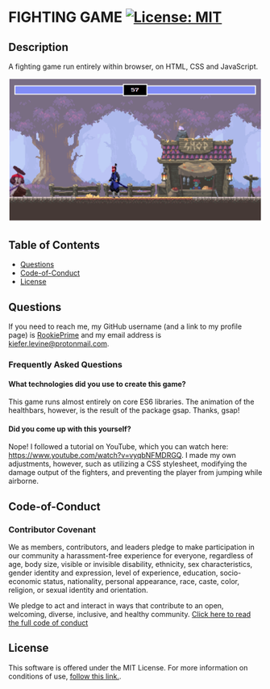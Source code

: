 # FIGHTING GAME [![License: MIT](https://img.shields.io/badge/License-MIT-yellow.svg)](https://opensource.org/licenses/MIT)
## Description
A fighting game run entirely within browser, on HTML, CSS and JavaScript.

![Preview image of the application](./preview.png)

## Table of Contents
- [Questions](#Questions)
- [Code-of-Conduct](#Code-of-Conduct)
- [License](#License)

## Questions
If you need to reach me, my GitHub username (and a link to my profile page) is [RookiePrime](https://github.com/RookiePrime) and my email address is [kiefer.levine@protonmail.com](mailto:kiefer.levine@protonmail.com).

### Frequently Asked Questions
#### What technologies did you use to create this game?
This game runs almost entirely on core ES6 libraries. The animation of the healthbars, however, is the result of the package gsap. Thanks, gsap!
#### Did you come up with this yourself?
Nope! I followed a tutorial on YouTube, which you can watch here: https://www.youtube.com/watch?v=vyqbNFMDRGQ. I made my own adjustments, however, such as utilizing a CSS stylesheet, modifying the damage output of the fighters, and preventing the player from jumping while airborne.

## Code-of-Conduct
### Contributor Covenant
We as members, contributors, and leaders pledge to make participation in our
community a harassment-free experience for everyone, regardless of age, body
size, visible or invisible disability, ethnicity, sex characteristics, gender
identity and expression, level of experience, education, socio-economic status,
nationality, personal appearance, race, caste, color, religion, or sexual identity
and orientation.

We pledge to act and interact in ways that contribute to an open, welcoming,
diverse, inclusive, and healthy community.
[Click here to read the full code of conduct](https://www.contributor-covenant.org/version/2/0/code_of_conduct/)

## License
This software is offered under the MIT License. For more information on conditions of use, [follow this link.](https://opensource.org/licenses/MIT).